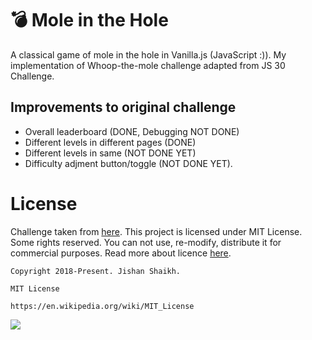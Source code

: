 # :bomb: Mole in the Hole
A classical game of mole in the hole in Vanilla.js (JavaScript :)). My implementation of Whoop-the-mole challenge adapted from JS 30 Challenge.

## Improvements to original challenge
- Overall leaderboard (DONE, Debugging NOT DONE)
- Different levels in different pages (DONE)
- Different levels in same (NOT DONE YET)
- Difficulty adjment button/toggle (NOT DONE YET).

# License
Challenge taken from [here](https://www.github.com/wesbos/javascript30/). This project is licensed under MIT License. Some rights reserved. You can not use, re-modify, distribute it for commercial purposes. Read more about licence [here](https://en.wikipedia.org/wiki/MIT_License).

    Copyright 2018-Present. Jishan Shaikh.

    MIT License

    https://en.wikipedia.org/wiki/MIT_License

![](https://upload.wikimedia.org/wikipedia/commons/f/f8/License_icon-mit-88x31-2.svg)


